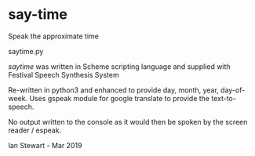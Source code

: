 # say-time

Speak the approximate time

saytime.py

*saytime* was written in Scheme scripting language and supplied with Festival 
Speech Synthesis System

Re-written in python3 and enhanced to provide day, month, year, day-of-week.
Uses gspeak module for google translate to provide the text-to-speech.

No output written to the console as it would then be spoken by the screen
reader / espeak.

Ian Stewart - Mar 2019
